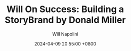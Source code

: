 ---
title: "Will On Success: Building a StoryBrand by Donald Miller"
author: Will Napolini
date: 2024-04-09 20:55:00 +0800
categories: [Mindset, Book-summaries]
tags:
  [
    building-storybrand,
    donald-miller,
    branding,
    storytelling,
    marketing,
    clarify-message,
    customer-journey,
    brand-strategy,
    business-growth,
    communications,
    persuasion,
    audience-engagement,
    value-proposition,
    story-structure,
    compelling-content,
    message-discipline,
    customer-experience,
    brand-identity,
    emotional-connection,
    story-telling-techniques,
    customer-centricity,
    narrative-power,
    business-narrative,
    brand-awareness
  ]
image: https://pbs.twimg.com/media/GO1iFJHXAAEiBH3?format=jpg&name=large
alt: "Will On Success: Building a StoryBrand by Donald Miller"
fallback:
  - 
  # Replace with the URL of your backup image
  -
  # Replace with the URL of your backup image
---